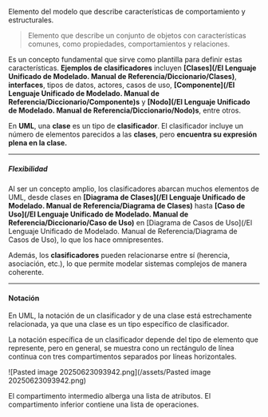 Elemento del modelo que describe características de comportamiento y estructurales.

> Elemento que describe un conjunto de objetos con características comunes, como propiedades, comportamientos y relaciones.

Es un concepto fundamental que sirve como plantilla para definir estas características.
**Ejemplos de clasificadores** incluyen **[Clases](/El Lenguaje Unificado de Modelado. Manual de Referencia/Diccionario/Clases)**, **interfaces**, tipos de datos, actores, casos de uso, **[Componente](/El Lenguaje Unificado de Modelado. Manual de Referencia/Diccionario/Componente)s** y **[Nodo](/El Lenguaje Unificado de Modelado. Manual de Referencia/Diccionario/Nodo)s**, entre otros.

En **UML**, una **clase** es un tipo de **clasificador**. El clasificador incluye un número de elementos parecidos a las **clases**, pero **encuentra su expresión plena en la clase.**
****
##### **Flexibilidad**
Al ser un concepto amplio, los clasificadores abarcan muchos elementos de UML, desde clases en **[Diagrama de Clases](/El Lenguaje Unificado de Modelado. Manual de Referencia/Diagrama de Clases)** hasta **[Caso de Uso](/El Lenguaje Unificado de Modelado. Manual de Referencia/Diccionario/Caso de Uso)** en [Diagrama de Casos de Uso](/El Lenguaje Unificado de Modelado. Manual de Referencia/Diagrama de Casos de Uso), lo que los hace omnipresentes.

Además, los **clasificadores** pueden relacionarse entre sí (herencia, asociación, etc.), lo que permite modelar sistemas complejos de manera coherente.
****
#### **Notación**
En UML, la notación de un clasificador y de una clase está estrechamente relacionada, ya que una clase es un tipo específico de clasificador.

La notación específica de un clasificador depende del tipo de elemento que represente, pero en general, se muestra cono un rectángulo de línea continua con tres compartimentos separados por líneas horizontales.

![Pasted image 20250623093942.png](/assets/Pasted image 20250623093942.png)

El compartimento intermedio alberga una lista de atributos. El compartimento inferior contiene una lista de operaciones.